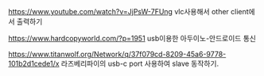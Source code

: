 https://www.youtube.com/watch?v=JjPsW-7FUng vlc사용해서 other client에서 출력하기


https://www.hardcopyworld.com/?p=1951 usb이용한 아두이노-안드로이드 통신


https://www.titanwolf.org/Network/q/37f079cd-8209-45a6-9778-101b2d1cede1/x 라즈베리파이의 usb-c port 사용하여 slave 동작하기.
